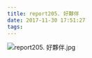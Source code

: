 ```yaml
---
title: report205. 好夥伴
date: 2017-11-30 17:51:27
tags:
---
```

![report205. 好夥伴.jpg](https://i.loli.net/2017/12/01/5a2126c7aae0a.jpg)
